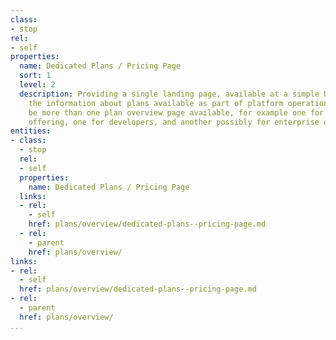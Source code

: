 ```yaml
---
class:
- stop
rel:
- self
properties:
  name: Dedicated Plans / Pricing Page
  sort: 1
  level: 2
  description: Providing a single landing page, available at a simple URL, with all
    the information about plans available as part of platform operations. There may
    be more than one plan overview page available, for example one for SaaS side of
    offering, one for developers, and another possibly for enterprise or partner consumers.
entities:
- class:
  - stop
  rel:
  - self
  properties:
    name: Dedicated Plans / Pricing Page
  links:
  - rel:
    - self
    href: plans/overview/dedicated-plans--pricing-page.md
  - rel:
    - parent
    href: plans/overview/
links:
- rel:
  - self
  href: plans/overview/dedicated-plans--pricing-page.md
- rel:
  - parent
  href: plans/overview/
...
```

